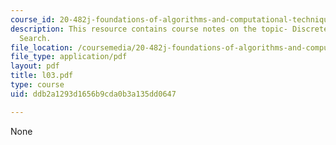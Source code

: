```yaml
---
course_id: 20-482j-foundations-of-algorithms-and-computational-techniques-in-systems-biology-spring-2006
description: This resource contains course notes on the topic- Discrete Conformational
  Search.
file_location: /coursemedia/20-482j-foundations-of-algorithms-and-computational-techniques-in-systems-biology-spring-2006/ddb2a1293d1656b9cda0b3a135dd0647_l03.pdf
file_type: application/pdf
layout: pdf
title: l03.pdf
type: course
uid: ddb2a1293d1656b9cda0b3a135dd0647

---
```

None